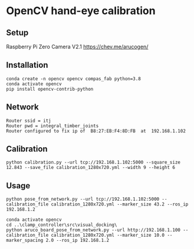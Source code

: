 # OpenCV hand-eye calibration


## Setup
Raspberry Pi Zero
Camera V2.1
https://chev.me/arucogen/



## Installation

    conda create -n opencv opencv compas_fab python=3.8
    conda activate opencv
    pip install opencv-contrib-python

## Network
    Router ssid = itj
    Router pwd = integral_timber_joints
    Router configured to fix ip of  B8:27:EB:F4:8D:FB  at  192.168.1.102

## Calibration

    python calibration.py --url tcp://192.168.1.102:5000 --square_size 12.843 --save_file calibration_1280x720.yml --width 9 --height 6

## Usage

    python pose_from_network.py --url tcp://192.168.1.102:5000 --calibration_file calibration_1280x720.yml --marker_size 43.2 --ros_ip 192.168.1.2

    conda activate opencv
    cd ..\clamp_controller\src\visual_docking\
    python aruco_board_pose_from_network.py --url http://192.168.1.100 --calibration_file calibration_1280x720.yml --marker_size 10.0 --marker_spacing 2.0 --ros_ip 192.168.1.2
